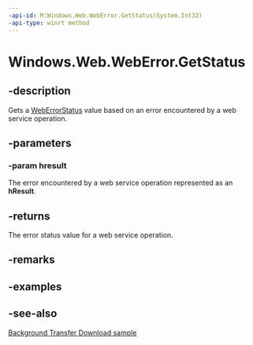 ```yaml
---
-api-id: M:Windows.Web.WebError.GetStatus(System.Int32)
-api-type: winrt method
---
```


<!-- Method syntax
public Windows.Web.WebErrorStatus GetStatus(System.Int32 hresult)
-->

# Windows.Web.WebError.GetStatus

## -description
Gets a [WebErrorStatus](weberrorstatus.md) value based on an error encountered by a web service operation.

## -parameters
### -param hresult
The error encountered by a web service operation represented as an **hResult**.

## -returns
The error status value for a web service operation.

## -remarks

## -examples

## -see-also
[Background Transfer Download sample](http://go.microsoft.com/fwlink/p/?linkid=245064)